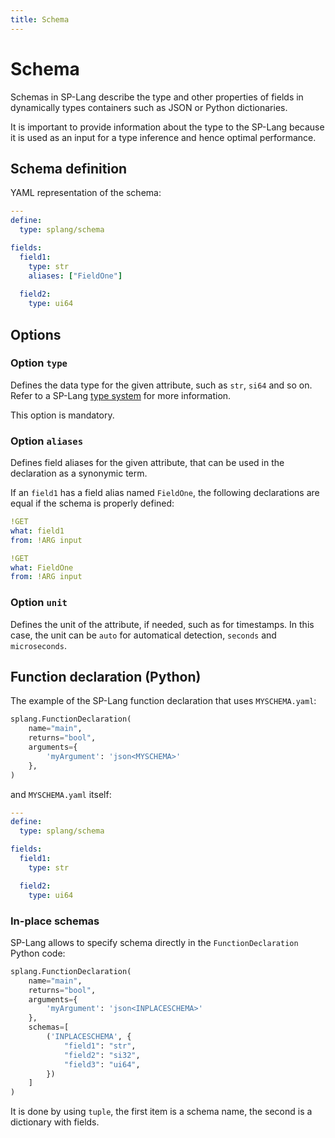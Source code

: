 ```yaml
---
title: Schema
---
```


# Schema

Schemas in SP-Lang describe the type and other properties of fields in dynamically types containers such as JSON or Python dictionaries.

It is important to provide information about the type to the SP-Lang because it is used as an input for a type inference and hence optimal performance.


## Schema definition

YAML representation of the schema:

```yaml
---
define:
  type: splang/schema

fields:
  field1:
    type: str
    aliases: ["FieldOne"]
  
  field2:
    type: ui64
```


## Options

### Option `type`

Defines the data type for the given attribute, such as `str`, `si64` and so on.
Refer to a SP-Lang [type system](../types) for more information.

This option is mandatory.


### Option `aliases`

Defines field aliases for the given attribute, that can be used in the declaration as a synonymic term.

If an `field1` has a field alias named `FieldOne`, the following declarations are equal if the schema is properly defined:

```yaml
!GET
what: field1
from: !ARG input
```

```yaml
!GET
what: FieldOne
from: !ARG input
```

### Option `unit`

Defines the unit of the attribute, if needed, such as for timestamps. In this case, the unit can be `auto` for automatical detection, `seconds` and `microseconds`.


## Function declaration (Python)

The example of the SP-Lang function declaration that uses `MYSCHEMA.yaml`:

```python
splang.FunctionDeclaration(
	name="main",
	returns="bool",
	arguments={
		'myArgument': 'json<MYSCHEMA>'
	},
)
```

and `MYSCHEMA.yaml` itself:

```yaml
---
define:
  type: splang/schema

fields:
  field1:
    type: str

  field2:
    type: ui64
```

### In-place schemas

SP-Lang allows to specify schema directly in the `FunctionDeclaration` Python code:

```python
splang.FunctionDeclaration(
	name="main",
	returns="bool",
	arguments={
		'myArgument': 'json<INPLACESCHEMA>'
	},
	schemas=[
		('INPLACESCHEMA', {
			"field1": "str",
			"field2": "si32",
			"field3": "ui64",
		})
	]
)
```

It is done by using `tuple`, the first item is a schema name, the second is a dictionary with fields.

